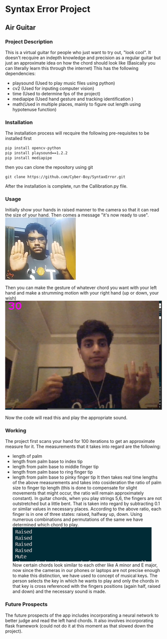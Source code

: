 # Syntax Error Project
## Air Guitar 
### **Project Description**
This is a virtual guitar for people who just want to try out, "look cool". It doesn't recquire an indepth knowledge and precision as a regular guitar but just an approximate idea on how the chord should look like (Basically you can literally learn this through the internet)
This has the following dependencies:
- playsound (Used to play music files using python)
- cv2 (Used for inputing computer vision)
- time (Used to determine fps of the project)
- mediapipe (Used hand gesture and tracking identification )
- math(Used in multiple places, mainly to figure out length using hypotenuse function)
### Installation
The installation process will recquire the following pre-requisites to be installed first 
```
pip install opencv-python
pip install playsound==1.2.2
pip install mediapipe
```
then you can clone the repository using git
```
git clone https://github.com/Cyber-Boy/SyntaxError.git 
```
After the installation is complete, run the Callibration.py file. 
### Usage
Initially show your hands in raised manner to the camera so that it can read the size of your hand. Then comes a message "it's now ready to use". 
![Ready to use](asset/me.png)

Then you can make the gesture of whatever chord you want with your left hand and make a strumming motion with your right hand (up or down, your wish)
![strumming](asset/2.png)

Now the code will read this and play the appropriate sound. 
### Working
The project first scans your hand for 100 iterations to get an approximate measure for it. The measurements that it takes into regard are the following:
- length of palm
- length from palm base to index tip
- length from palm base to middle finger tip
- length from palm base to ring finger tip
- length from palm base to pinky finger tip
It then takes real time lengths of the above measurements and takes into cosideration the ratio of palm size to finger tip length (this is done to compensate for slight movements that might occur, the ratio will remain approximately constant). 
In guitar chords, when you play strings 5,6, the fingers are not outstretched but a little bent. That is taken into regard by subtracting 0.1 or similar values in necessary places. 
According to the above ratio, each finger is in one of three states: raised, halfway up, down. Using numerous combinations and permutations of the same we have determined which chord to play. 
![code](asset/finger.png)
Now certain chords look similar to each other like A minor and E major, now since the cameras in our phones or laptops are not precise enough to make this distinction, we have used to concept of musical keys. The person selects the key in which he wants to play and only the chords in that key is cross referenced with the fingers positions (again half, raised and down) and the necessary sound is made. 
### Future Prospects
The future prospects of the app includes incorporating a neural network to better judge and read the left hand chords. It also involves incorporating flask framework (could not do it at this moment as that slowed down the project).
